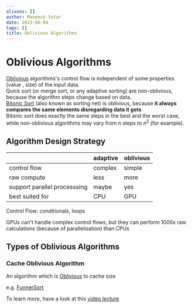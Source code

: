 ```yaml
---
aliases: []
author: Maneesh Sutar
date: 2023-06-04
tags: []
title: Oblivious Algorithms
---
```


# Oblivious Algorithms

[Oblivious](../Dictionary/Oblivious-(en-US).md) algorithms's control flow is independent of some properties (value , size) of the input data.  
Quick sort (or merge sort, or any adaptive sorting) are non-oblivious, because the algorithm steps change based on data.  
[Bitonic Sort](https://en.wikipedia.org/wiki/Bitonic_sorter) (also known as sorting net) is oblivious, because **it always compares the same elements disregarding data it gets**  
Bitonic sort does exactly the same steps in the best and the worst case, while non-oblivious algorithms may vary from $n$ steps to $n^2$ (for example).

## Algorithm Design Strategy

||adaptive|oblivious|
|--|--------|---------|
|control flow|complex|simple|
|raw compute|less|more|
|support parallel processsing|maybe|yes|
|best suited for|CPU|GPU|

Control Flow: conditionals, loops

GPUs can't handle complex control flows, but they can perform 1000x raw calculations (because of parallelisation) than CPUs

## Types of Oblivious Algorithms

### Cache Oblivious Algorithm

An algorithm which is [Oblivious](../Dictionary/Oblivious-(en-US).md) to cache size

e.g. [FunnerSort](https://en.wikipedia.org/wiki/Funnelsort)

To learn more, have a look at this [video lecture](https://www.youtube.com/watch?v=xwE568oVQ1Y)
